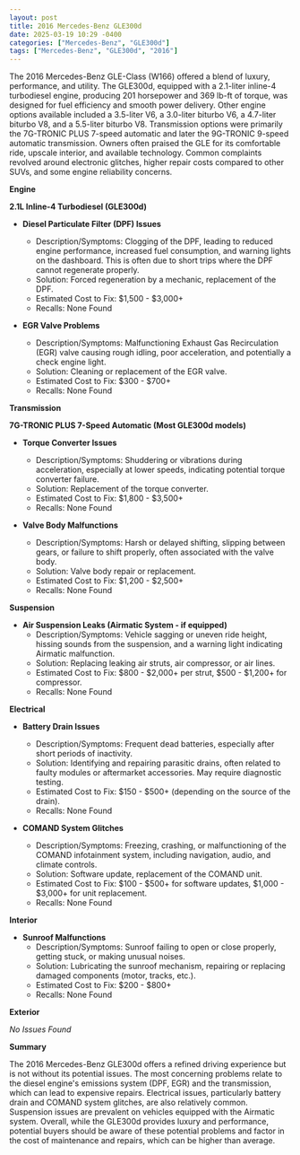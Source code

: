 ```yaml
---
layout: post
title: 2016 Mercedes-Benz GLE300d
date: 2025-03-19 10:29 -0400
categories: ["Mercedes-Benz", "GLE300d"]
tags: ["Mercedes-Benz", "GLE300d", "2016"]
---
```

The 2016 Mercedes-Benz GLE-Class (W166) offered a blend of luxury, performance, and utility. The GLE300d, equipped with a 2.1-liter inline-4 turbodiesel engine, producing 201 horsepower and 369 lb-ft of torque, was designed for fuel efficiency and smooth power delivery. Other engine options available included a 3.5-liter V6, a 3.0-liter biturbo V6, a 4.7-liter biturbo V8, and a 5.5-liter biturbo V8. Transmission options were primarily the 7G-TRONIC PLUS 7-speed automatic and later the 9G-TRONIC 9-speed automatic transmission. Owners often praised the GLE for its comfortable ride, upscale interior, and available technology. Common complaints revolved around electronic glitches, higher repair costs compared to other SUVs, and some engine reliability concerns.

**Engine**

**2.1L Inline-4 Turbodiesel (GLE300d)**

*   **Diesel Particulate Filter (DPF) Issues**
    *   Description/Symptoms: Clogging of the DPF, leading to reduced engine performance, increased fuel consumption, and warning lights on the dashboard. This is often due to short trips where the DPF cannot regenerate properly.
    *   Solution: Forced regeneration by a mechanic, replacement of the DPF.
    *   Estimated Cost to Fix: $1,500 - $3,000+
    *   Recalls: None Found

*   **EGR Valve Problems**
    *   Description/Symptoms: Malfunctioning Exhaust Gas Recirculation (EGR) valve causing rough idling, poor acceleration, and potentially a check engine light.
    *   Solution: Cleaning or replacement of the EGR valve.
    *   Estimated Cost to Fix: $300 - $700+
    *   Recalls: None Found

**Transmission**

**7G-TRONIC PLUS 7-Speed Automatic (Most GLE300d models)**

*   **Torque Converter Issues**
    *   Description/Symptoms: Shuddering or vibrations during acceleration, especially at lower speeds, indicating potential torque converter failure.
    *   Solution: Replacement of the torque converter.
    *   Estimated Cost to Fix: $1,800 - $3,500+
    *   Recalls: None Found

*   **Valve Body Malfunctions**
    *   Description/Symptoms: Harsh or delayed shifting, slipping between gears, or failure to shift properly, often associated with the valve body.
    *   Solution: Valve body repair or replacement.
    *   Estimated Cost to Fix: $1,200 - $2,500+
    *   Recalls: None Found

**Suspension**

*   **Air Suspension Leaks (Airmatic System - if equipped)**
    *   Description/Symptoms: Vehicle sagging or uneven ride height, hissing sounds from the suspension, and a warning light indicating Airmatic malfunction.
    *   Solution: Replacing leaking air struts, air compressor, or air lines.
    *   Estimated Cost to Fix: $800 - $2,000+ per strut, $500 - $1,200+ for compressor.
    *   Recalls: None Found

**Electrical**

*   **Battery Drain Issues**
    *   Description/Symptoms: Frequent dead batteries, especially after short periods of inactivity.
    *   Solution: Identifying and repairing parasitic drains, often related to faulty modules or aftermarket accessories. May require diagnostic testing.
    *   Estimated Cost to Fix: $150 - $500+ (depending on the source of the drain).
    *   Recalls: None Found

*   **COMAND System Glitches**
    *   Description/Symptoms: Freezing, crashing, or malfunctioning of the COMAND infotainment system, including navigation, audio, and climate controls.
    *   Solution: Software update, replacement of the COMAND unit.
    *   Estimated Cost to Fix: $100 - $500+ for software updates, $1,000 - $3,000+ for unit replacement.
    *   Recalls: None Found

**Interior**

*   **Sunroof Malfunctions**
    *   Description/Symptoms: Sunroof failing to open or close properly, getting stuck, or making unusual noises.
    *   Solution: Lubricating the sunroof mechanism, repairing or replacing damaged components (motor, tracks, etc.).
    *   Estimated Cost to Fix: $200 - $800+
    *   Recalls: None Found

**Exterior**

*No Issues Found*

**Summary**

The 2016 Mercedes-Benz GLE300d offers a refined driving experience but is not without its potential issues. The most concerning problems relate to the diesel engine's emissions system (DPF, EGR) and the transmission, which can lead to expensive repairs. Electrical issues, particularly battery drain and COMAND system glitches, are also relatively common. Suspension issues are prevalent on vehicles equipped with the Airmatic system. Overall, while the GLE300d provides luxury and performance, potential buyers should be aware of these potential problems and factor in the cost of maintenance and repairs, which can be higher than average.

